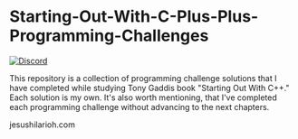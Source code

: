 # Starting-Out-With-C-Plus-Plus-Programming-Challenges

[![Discord](https://img.shields.io/discord/349665006234763276.svg)](https://discordapp.com/channels/349665006234763276/349665006234763277)

This repository is a collection of programming challenge solutions that I have completed while studying Tony Gaddis book "Starting Out With C++." Each solution is my own. It's also worth mentioning, that I've completed each programming challenge without advancing to the next chapters.

jesushilarioh.com
